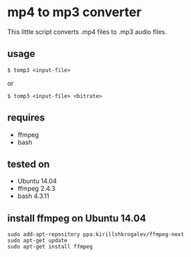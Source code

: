 # mp4 to mp3 converter

This little script converts .mp4 files to .mp3 audio files. 

## usage
    $ tomp3 <input-file>
or
    
    $ tomp3 <input-file> <bitrate>

## requires
* ffmpeg
* bash

## tested on
* Ubuntu 14.04
* ffmpeg 2.4.3
* bash 4.3.11

## install ffmpeg on Ubuntu 14.04

``` 
sudo add-apt-repository ppa:kirillshkrogalev/ffmpeg-next
sudo apt-get update
sudo apt-get install ffmpeg
```
